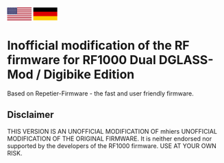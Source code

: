 [<img src="us.png" height="30">](README.md)
[<img src="de.png" height="30">](README.de_DE.md)

# Inofficial modification of the RF firmware for RF1000 Dual DGLASS-Mod / Digibike Edition
Based on Repetier-Firmware - the fast and user friendly firmware.

## Disclaimer

THIS VERSION IS AN UNOFFICIAL MODIFICATION OF mhiers UNOFFICIAL MODIFICATION OF THE ORIGINAL FIRMWARE. 
It is neither endorsed nor supported by the developers of the RF1000 firmware.
USE AT YOUR OWN RISK.